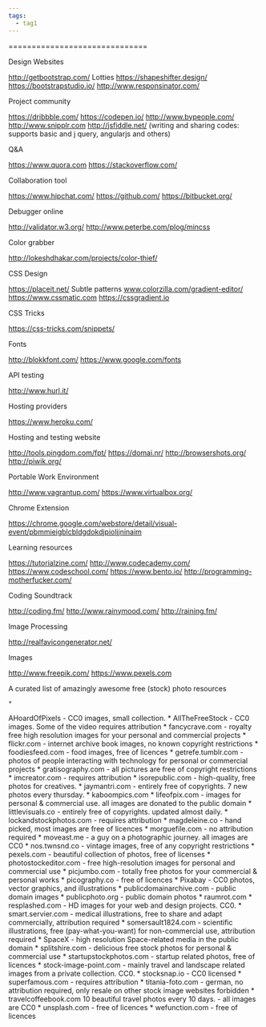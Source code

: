 ```yaml
---
tags:
  - tag1
---
```



==============================


Design Websites

http://getbootstrap.com/
Lotties
https://shapeshifter.design/
https://bootstrapstudio.io/
http://www.responsinator.com/

Project community

https://dribbble.com/
https://codepen.io/
http://www.bypeople.com/
http://www.snipplr.com
http://jsfiddle.net/ (writing and sharing codes: supports basic and j query, angularjs and others)

Q&A

https://www.quora.com
https://stackoverflow.com/

Collaboration tool

https://www.hipchat.com/
https://github.com/
https://bitbucket.org/

Debugger online

http://validator.w3.org/
http://www.peterbe.com/plog/mincss

Color grabber

http://lokeshdhakar.com/projects/color-thief/

CSS Design

https://placeit.net/
Subtle patterns
www.colorzilla.com/gradient-editor/
https://www.cssmatic.com
https://cssgradient.io

CSS Tricks

https://css-tricks.com/snippets/

Fonts

http://blokkfont.com/
https://www.google.com/fonts

API testing

http://www.hurl.it/

Hosting providers

https://www.heroku.com/

Hosting and testing website

http://tools.pingdom.com/fpt/
https://domai.nr/
http://browsershots.org/
http://piwik.org/

Portable Work Environment

http://www.vagrantup.com/
https://www.virtualbox.org/

Chrome Extension

https://chrome.google.com/webstore/detail/visual-event/pbmmieigblcbldgdokdjpioljjninaim

Learning resources

https://tutorialzine.com/
http://www.codecademy.com/
https://www.codeschool.com/
https://www.bento.io/
http://programming-motherfucker.com/

Coding Soundtrack

http://coding.fm/
http://www.rainymood.com/
http://raining.fm/

Image Processing

http://realfavicongenerator.net/

Images

http://www.freepik.com/
https://www.pexels.com

A curated list of amazingly awesome free (stock) photo resources


	*
AHoardOfPixels - CC0 images, small collection.
	*
AllTheFreeStock - CC0 images. Some of the video requires attribution
	*
fancycrave.com - royalty free high resolution images for your personal and commercial projects
	*
flickr.com - internet archive book images, no known copyright restrictions
	*
foodiesfeed.com - food images, free of licences
	*
getrefe.tumblr.com - photos of people interacting with technology for personal or commercial projects
	*
gratisography.com - all pictures are free of copyright restrictions
	*
imcreator.com - requires attribution
	*
isorepublic.com - high-quality, free photos for creatives.
	*
jaymantri.com - entirely free of copyrights. 7 new photos every thursday.
	*
kaboompics.com
	*
lifeofpix.com - images for personal & commercial use. all images are donated to the public domain
	*
littlevisuals.co - entirely free of copyrights. updated almost daily.
	*
lockandstockphotos.com - requires attribution
	*
magdeleine.co - hand picked, most images are free of licences
	*
morguefile.com - no attribution required
	*
moveast.me - a guy on a photographic journey. all images are CC0
	*
nos.twnsnd.co - vintage images, free of any copyright restrictions
	*
pexels.com - beautiful collection of photos, free of licenses
	*
photostockeditor.com - free high-resolution images for personal and commercial use
	*
picjumbo.com - totally free photos for your commercial & personal works
	*
picography.co - free of licences
	*
Pixabay - CC0 photos, vector graphics, and illustrations
	*
publicdomainarchive.com - public domain images
	*
publicphoto.org - public domain photos
	*
raumrot.com
	*
resplashed.com - HD images for your web and design projects. CC0.
	*
smart.servier.com - medical illustrations, free to share and adapt commercially, attribution required
	*
somersault1824.com - scientific illustrations, free (pay-what-you-want) for non-commercial use, attribution required
	*
SpaceX - high resolution Space-related media in the public domain
	*
splitshire.com - delicious free stock photos for personal & commercial use
	*
startupstockphotos.com - startup related photos, free of licences
	*
stock-image-point.com - mainly travel and landscape related images from a private collection. CC0.
	*
stocksnap.io - CC0 licensed
	*
superfamous.com - requires attribution
	*
titania-foto.com - german, no attribution required, only resale on other stock image websites forbidden
	*
travelcoffeebook.com 10 beautiful travel photos every 10 days. - all images are CC0
	*
unsplash.com - free of licences
	*
wefunction.com - free of licences





